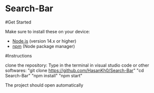 # Search-Bar
#Get Started

Make sure to install these on your device:

- [Node.js](https://nodejs.org/) (version 14.x or higher)
-  [npm](https://www.npmjs.com/) (Node package manager)

#Instructions

clone the repository: 
Type in the terminal in visual studio code or other softwares:
"git clone https://github.com/HasanKh0/Search-Bar"
"cd Search-Bar"
"npm install"
"npm start"

The project should open automatically


